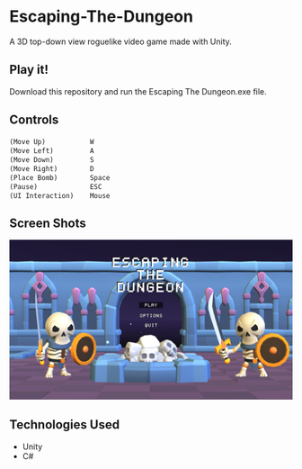 # Escaping-The-Dungeon
A 3D top-down view roguelike video game made with Unity.

## Play it!

Download this repository and run the Escaping The Dungeon.exe file.

## Controls

    (Move Up)           W
    (Move Left)         A
    (Move Down)         S
    (Move Right)        D
    (Place Bomb)        Space
    (Pause)             ESC
    (UI Interaction)    Mouse
    
## Screen Shots

![Demo](img/1.png)
    
## Technologies Used

- Unity
- C#



